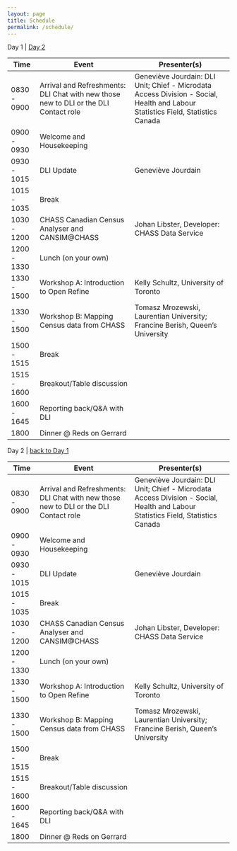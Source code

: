 ```yaml
---
layout: page
title: Schedule
permalink: /schedule/
---
```


<a name="one">Day 1</a> | [Day 2](#two)
<table name="one">
  <thead>
    <tr>
	<th class="hour">Time</th>
	<th class="session">Event</th>
	<th class="name">Presenter(s)</th>
    </tr>
  </thead>
  <tbody>
    <tr>
	<td>0830 - 0900</td>
	<td>Arrival and Refreshments: DLI Chat with new those new to DLI or the DLI Contact role</td>
	<td>Geneviève Jourdain: DLI Unit; Chief - Microdata Access Division - Social, Health and Labour Statistics Field, Statistics Canada</td>
    </tr>
    <tr>
    <td>0900 - 0930</td>
    <td>Welcome and Housekeeping</td>
    <td></td>
    </tr>
    <tr>
    <td>0930 - 1015</td>
    <td>DLI Update</td>
    <td>Geneviève Jourdain</td>
    </tr>
    <tr>
    <td>1015 - 1035</td>
    <td>Break</td>
    <td></td>
    </tr>
    <tr>
    <td>1030 - 1200</td>
    <td>CHASS Canadian Census Analyser and CANSIM@CHASS</td>
    <td>Johan Libster, Developer: CHASS Data Service</td>
    </tr>
    <tr>
    <td>1200 - 1330</td>
    <td>Lunch (on your own)</td>
    <td></td>
    </tr>
    <tr>
    <td>1330 - 1500</td>
    <td>Workshop A: Introduction to Open Refine</td>
    <td>Kelly Schultz, University of Toronto</td>
    </tr>
    <tr>
    <td>1330 - 1500</td>
    <td>Workshop B: Mapping Census data from CHASS</td>
    <td>Tomasz Mrozewski, Laurentian University; Francine Berish, Queen’s University</td>
    </tr>
    <tr>
    <td>1500 - 1515</td>
    <td>Break</td>
    <td></td>
    </tr>
    <tr>
    <td>1515 - 1600</td>
    <td>Breakout/Table discussion</td>
    <td></td>
    </tr>
    <tr>
    <td>1600 - 1645</td>
    <td>Reporting back/Q&A with DLI</td>
    <td></td>
    </tr>
    <tr>
    <td>1800</td>
    <td>Dinner @ Reds on Gerrard</td>
    <td></td>
    </tr>
  </tbody>
</table>

<a name="two">Day 2</a> | [back to Day 1](#one)
<table name="two">
  <thead>
    <tr>
	<th class="hour">Time</th>
	<th class="session">Event</th>
	<th class="name">Presenter(s)</th>
    </tr>
  </thead>
  <tbody>
    <tr>
	<td>0830 - 0900</td>
	<td>Arrival and Refreshments: DLI Chat with new those new to DLI or the DLI Contact role</td>
	<td>Geneviève Jourdain: DLI Unit; Chief - Microdata Access Division - Social, Health and Labour Statistics Field, Statistics Canada</td>
    </tr>
    <tr>
    <td>0900 - 0930</td>
    <td>Welcome and Housekeeping</td>
    <td></td>
    </tr>
    <tr>
    <td>0930 - 1015</td>
    <td>DLI Update</td>
    <td>Geneviève Jourdain</td>
    </tr>
    <tr>
    <td>1015 - 1035</td>
    <td>Break</td>
    <td></td>
    </tr>
    <tr>
    <td>1030 - 1200</td>
    <td>CHASS Canadian Census Analyser and CANSIM@CHASS</td>
    <td>Johan Libster, Developer: CHASS Data Service</td>
    </tr>
    <tr>
    <td>1200 - 1330</td>
    <td>Lunch (on your own)</td>
    <td></td>
    </tr>
    <tr>
    <td>1330 - 1500</td>
    <td>Workshop A: Introduction to Open Refine</td>
    <td>Kelly Schultz, University of Toronto</td>
    </tr>
    <tr>
    <td>1330 - 1500</td>
    <td>Workshop B: Mapping Census data from CHASS</td>
    <td>Tomasz Mrozewski, Laurentian University; Francine Berish, Queen’s University</td>
    </tr>
    <tr>
    <td>1500 - 1515</td>
    <td>Break</td>
    <td></td>
    </tr>
    <tr>
    <td>1515 - 1600</td>
    <td>Breakout/Table discussion</td>
    <td></td>
    </tr>
    <tr>
    <td>1600 - 1645</td>
    <td>Reporting back/Q&A with DLI</td>
    <td></td>
    </tr>
    <tr>
    <td>1800</td>
    <td>Dinner @ Reds on Gerrard</td>
    <td></td>
    </tr>
  </tbody>
</table>
